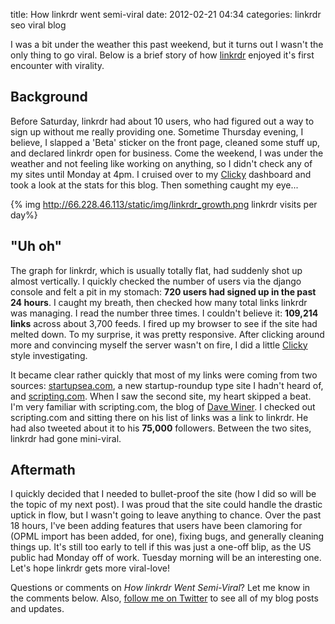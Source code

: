 title: How linkrdr went semi-viral
date: 2012-02-21 04:34
categories: linkrdr seo viral blog


I was a bit under the weather this past weekend, but it turns out I
wasn't the only thing to go viral. Below is a brief story of how [linkrdr](http://www.linkrdr.com) enjoyed it's first encounter with virality.

Background
----------

Before Saturday, linkrdr had about 10 users, who had figured out a way
to sign up without me really providing one. Sometime Thursday evening, I
believe, I slapped a 'Beta' sticker on the front page, cleaned some
stuff up, and declared linkrdr open for business. Come the weekend, I
was under the weather and not feeling like working on anything, so I
didn't check any of my sites until Monday at 4pm. I cruised over to my
[Clicky](http://getclicky.com/66528953) dashboard and took a look at the
stats for this blog. Then something caught my eye...

{% img http://66.228.46.113/static/img/linkrdr_growth.png linkrdr visits per day%}

<!--more-->

"Uh oh"
---------------

The graph for linkrdr, which is usually totally flat, had suddenly
shot up almost vertically. I quickly checked the number of users via the
django console and felt a pit in my stomach: __720 users had signed up
in the past 24 hours__. I caught my breath, then checked how many total
links linkrdr was managing. I read the number three times. I couldn't
believe it: __109,214 links__ across about 3,700 feeds. I fired up my
browser to see if the site had melted down. To my surprise, it was
pretty responsive. After clicking around more and convincing myself the
server wasn't on fire, I did a little [Clicky](http://getclicky.com/66528953) style investigating.

It became clear rather quickly that most of my links were coming from
two sources: [startupsea.com](http://www.startupsea.com), a new
startup-roundup type site I hadn't heard of, and
[scripting.com](http://www.scripting.com). When I saw the second site,
my heart skipped a beat. I'm very familiar with scripting.com, the blog
of [Dave Winer](http://en.wikipedia.org/wiki/Dave_Winer). I checked out
scripting.com and sitting there on his list of links was a link to
linkrdr. He had also tweeted about it to his __75,000__ followers.
Between the two sites, linkrdr had gone mini-viral.

Aftermath
--------------

I quickly decided that I needed to bullet-proof the site (how I did so
will be the topic of my next post). I was proud
that the site could handle the drastic uptick in flow, but I wasn't
going to leave anything to chance. Over the past 18 hours, I've been
adding features that users have been clamoring for (OPML import has been
added, for one), fixing bugs, and generally cleaning things up. It's still too early to
tell if this was just a one-off blip, as the US public had Monday off of
work. Tuesday morning will be an interesting one. Let's hope linkrdr
gets more viral-love!

Questions or comments on _How linkrdr Went Semi-Viral_? Let me know in the comments below. Also, [follow me on Twitter](http://www.twitter.com/jeffknupp) to see all of my blog posts and updates.
